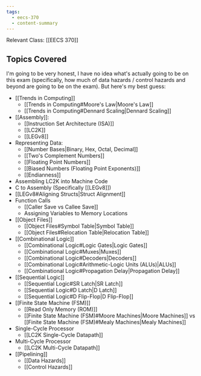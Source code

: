 ```yaml
---
tags:
  - eecs-370
  - content-summary
---
```

Relevant Class: [[EECS 370]]

## Topics Covered

I'm going to be very honest, I have no idea what's actually going to be on this exam (specifically, how much of data hazards / control hazards and beyond are going to be on the exam). But here's my best guess:
- [[Trends in Computing]]
	- [[Trends in Computing#Moore's Law|Moore's Law]]
	- [[Trends in Computing#Dennard Scaling|Dennard Scaling]]
- [[Assembly]]:
	- [[Instruction Set Architecture (ISA)]]
	- [[LC2K]]
	- [[LEGv8]]
- Representing Data:
	- [[Number Bases|Binary, Hex, Octal, Decimal]]
	- [[Two's Complement Numbers]]
	- [[Floating Point Numbers]]
	- [[Biased Numbers (Floating Point Exponents)]]
	- [[Endianness]]
- Assembling LC2K into Machine Code
- C to Assembly (Specifically [[LEGv8]])
- [[LEGv8#Aligning Structs|Struct Alignment]]
- Function Calls
	- [[Caller Save vs Callee Save]]
	- Assigning Variables to Memory Locations
- [[Object Files]]
	- [[Object Files#Symbol Table|Symbol Table]]
	- [[Object Files#Relocation Table|Relocation Table]]
- [[Combinational Logic]]
	- [[Combinational Logic#Logic Gates|Logic Gates]]
	- [[Combinational Logic#Muxes|Muxes]]
	- [[Combinational Logic#Decoders|Decoders]]
	- [[Combinational Logic#Arithmetic-Logic Units (ALUs)|ALUs]]
	- [[Combinational Logic#Propagation Delay|Propagation Delay]]
- [[Sequential Logic]]
	- [[Sequential Logic#SR Latch|SR Latch]]
	- [[Sequential Logic#D Latch|D Latch]]
	- [[Sequential Logic#D Flip-Flop|D Flip-Flop]]
- [[Finite State Machine (FSM)]]
	- [[Read Only Memory (ROM)]]
	- [[Finite State Machine (FSM)#Moore Machines|Moore Machines]] vs [[Finite State Machine (FSM)#Mealy Machines|Mealy Machines]]
- Single-Cycle Processor
	- [[LC2K Single-Cycle Datapath]]
- Multi-Cycle Processor
	- [[LC2K Multi-Cycle Datapath]]
- [[Pipelining]]
	- [[Data Hazards]]
	- [[Control Hazards]]